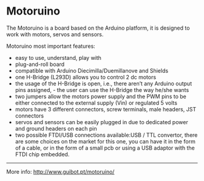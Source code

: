 Motoruino
======

The Motoruino is a board based on the Arduino platform, it is designed to work with motors, servos and sensors.

Motoruino most important features:
- easy to use, understand, play with
- plug-and-roll board
- compatible with Arduino Diecimilla/Duemillanove and Shields
- one H-Bridge (L293D) allows you to control 2 dc motors
- the usage of the H-Bridge is open, i.e., there aren’t any Arduino output pins assigned, - the user can use the H-Bridge the way he/she wants
- two jumpers allow the motors power supply and the PWM pins to be either connected to the external supply (Vin) or regulated 5 volts
- motors have 3 different connectors, screw terminals, male headers, JST connectors
- servos and sensors can be easily plugged in due to dedicated power and ground headers on each pin
- two possible FTDI/USB connections available:USB / TTL convertor, there are some choices on the market for this one, you can have it in the form of a cable, or in the form of a small pcb or using a USB adaptor with the FTDI chip embedded.

------
More info: http://www.guibot.pt/motoruino/
